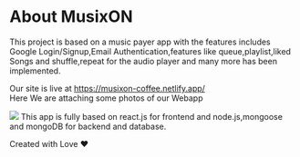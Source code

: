 # About MusixON
This project is based on a music payer app with the features includes Google Login/Signup,Email Authentication,features like queue,playlist,liked Songs and shuffle,repeat for the audio player and many more has been implemented.

Our site is live at https://musixon-coffee.netlify.app/
<br>
Here We are attaching some photos of our Webapp

![](https://github.com/manish5200/Musixon/blob/main/MusixON%20photos/Screenshot%20(281).png)
This app is fully based on react.js for frontend and node.js,mongoose and mongoDB for backend and database.

Created with Love :heart:
